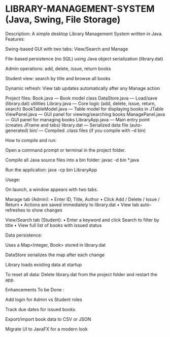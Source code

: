 # LIBRARY-MANAGEMENT-SYSTEM (Java, Swing, File Storage)

Description:
A simple desktop Library Management System written in Java.
Features:

Swing-based GUI with two tabs: View/Search and Manage

File-based persistence (no SQL) using Java object serialization (library.dat)

Admin operations: add, delete, issue, return books

Student view: search by title and browse all books

Dynamic refresh: View tab updates automatically after any Manage action

Project files:
Book.java — Book model class
DataStore.java — Load/save (library.dat) utilities
Library.java — Core logic (add, delete, issue, return, search)
BookTableModel.java — Table model for displaying books in JTable
ViewPanel.java — GUI panel for viewing/searching books
ManagePanel.java — GUI panel for managing books
LibraryApp.java — Main entry point (creates JFrame and tabs)
library.dat — Serialized data file (auto-generated)
bin/ — Compiled .class files (if you compile with –d bin)

How to compile and run:

Open a command prompt or terminal in the project folder.

Compile all Java source files into a bin folder:
javac -d bin *.java

Run the application:
java -cp bin LibraryApp

Usage:

On launch, a window appears with two tabs.

Manage tab (Admin):
• Enter ID, Title, Author
• Click Add / Delete / Issue / Return
• Actions are saved immediately to library.dat
• View tab auto-refreshes to show changes

View/Search tab (Student):
• Enter a keyword and click Search to filter by title
• View full list of books with issued status

Data persistence:

Uses a Map<Integer, Book> stored in library.dat

DataStore serializes the map after each change

Library loads existing data at startup

To reset all data:
Delete library.dat from the project folder and restart the app.

Enhancements To be Done :

Add login for Admin vs Student roles

Track due dates for issued books

Export/import book data to CSV or JSON

Migrate UI to JavaFX for a modern look